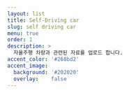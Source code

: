 ```yaml
---
layout: list
title: Self-Driving car
slug: self driving car
menu: true
order: 1
description: >
  자율주행 차량과 관련된 자료를 업로드 합니다. 
accent_color: '#268bd2'
accent_image:
  background: '#202020'
  overlay:    false
---
```

